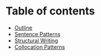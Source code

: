 # Table of contents

* [Outline](README.md)
* [Sentence Patterns](sentence-patterns.md)
* [Structural Writing](structural-writing.md)
* [Collocation Patterns](collocation-patterns.md)

